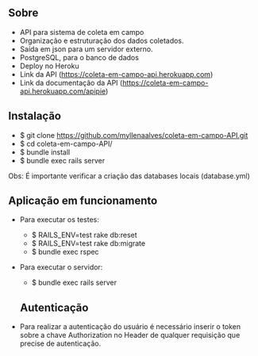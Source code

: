 ## Sobre
- API para sistema de coleta em campo
- Organização e estruturação dos dados coletados.
- Saída em json para um servidor externo.
- PostgreSQL, para o banco de dados
- Deploy no Heroku
- Link da API (https://coleta-em-campo-api.herokuapp.com)
- Link da documentação da API (https://coleta-em-campo-api.herokuapp.com/apipie)

## Instalação

- $ git clone https://github.com/myllenaalves/coleta-em-campo-API.git
- $ cd coleta-em-campo-API/
- $ bundle install
- $ bundle exec rails server

Obs: É importante verificar a criação das databases locais (database.yml)

## Aplicação em funcionamento

- Para executar os testes:
  - $ RAILS_ENV=test rake db:reset
  - $ RAILS_ENV=test rake db:migrate
  - $ bundle exec rspec

- Para executar o servidor:
  - $ bundle exec rails server
  
  ## Autenticação

 - Para realizar a autenticação do usuário é necessário inserir o token sobre a chave Authorization no Header de qualquer requisição
  que precise de autenticação.
